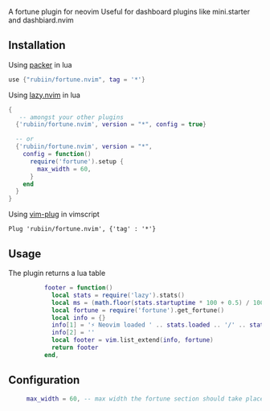 A fortune plugin for neovim
Useful for dashboard plugins like mini.starter and dashbiard.nvim

## Installation

Using [packer](https://github.com/wbthomason/packer.nvim) in lua

```lua
use {"rubiin/fortune.nvim", tag = '*'}
```

Using [lazy.nvim](https://github.com/folke/lazy.nvim) in lua

```lua
{
   -- amongst your other plugins
  {'rubiin/fortune.nvim', version = "*", config = true}

  -- or
  {'rubiin/fortune.nvim', version = "*",
    config = function()
      require('fortune').setup {
        max_width = 60,
      }
    end
  }
}
```

Using [vim-plug](https://github.com/junegunn/vim-plug) in vimscript

```vim
Plug 'rubiin/fortune.nvim', {'tag' : '*'}
```

## Usage
The plugin returns a lua table
```lua
          footer = function()
            local stats = require('lazy').stats()
            local ms = (math.floor(stats.startuptime * 100 + 0.5) / 100)
            local fortune = require('fortune').get_fortune()
            local info = {}
            info[1] = '⚡ Neovim loaded ' .. stats.loaded .. '/' .. stats.count .. ' plugins in ' .. ms .. 'ms'
            info[2] = ''
            local footer = vim.list_extend(info, fortune)
            return footer
          end,

```

## Configuration
```lua
     max_width = 60, -- max width the fortune section should take place
```
